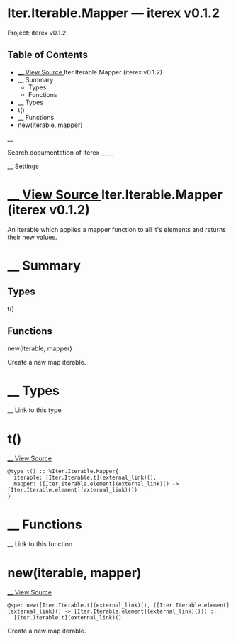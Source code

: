# Iter.Iterable.Mapper — iterex v0.1.2

Project: iterex v0.1.2

## Table of Contents

- [ __ View Source ](external_link) Iter.Iterable.Mapper (iterex v0.1.2)
- __ Summary
  - Types
  - Functions
- __ Types
- t()
- __ Functions
- new(iterable, mapper)

__

Search documentation of iterex __ __

__ Settings

#  [ __ View Source ](external_link) Iter.Iterable.Mapper (iterex v0.1.2)

An iterable which applies a mapper function to all it's elements and returns their new values.

#  __ Summary

##  Types

t()

##  Functions

new(iterable, mapper)

Create a new map iterable.

#  __ Types

__ Link to this type

# t()

[ __ View Source ](external_link)
    
    
    @type t() :: %Iter.Iterable.Mapper{
      iterable: [Iter.Iterable.t](external_link)(),
      mapper: ([Iter.Iterable.element](external_link)() -> [Iter.Iterable.element](external_link)())
    }

#  __ Functions

__ Link to this function

# new(iterable, mapper)

[ __ View Source ](external_link)
    
    
    @spec new([Iter.Iterable.t](external_link)(), ([Iter.Iterable.element](external_link)() -> [Iter.Iterable.element](external_link)())) ::
      [Iter.Iterable.t](external_link)()

Create a new map iterable.
